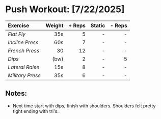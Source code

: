# Push Workout: [7/22/2025]
| Exercise         | Weight | + Reps | Static | - Reps |
| :--------------- | -----: | -----: | -----: | -----: |
| _Flat Fly_       | 35s    | 5      | -      | -      |
| _Incline Press_  | 60s    | 7      | -      | -      |
| _French Press_   | 30     | 12     | -      | -      |
| _Dips_           | (bw)   | 2      | -      | 5      |
| _Lateral Raise_  | 15s    | 8      | -      | -      |
| _Military Press_ | 35s    | 6      | -      | -      |

## Notes:
- Next time start with dips, finish with shoulders.
Shoulders felt pretty tight ending with tri's. 
